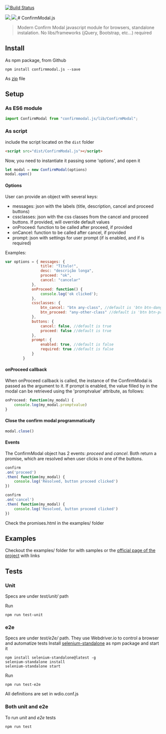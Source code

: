 [![Build Status](https://travis-ci.org/chrisbenseler/confirmmodal.js.svg?branch=master)](https://travis-ci.org/chrisbenseler/confirmmodal.js)

<a href="https://www.npmjs.com/package/confirmmodal.js">
<img src="https://badge.fury.io/js/confirmmodal.js.svg">
</a>
<a href="https://coveralls.io/github/chrisbenseler/confirmmodal.js?branch=master">
<img src="https://coveralls.io/repos/github/chrisbenseler/confirmmodal.js/badge.svg?branch=master">
</a>
# ConfirmModal.js

> Modern Confirm Modal javascript module for browsers, standalone instalation. No libs/frameworks (jQuery, Bootstrap, etc...) required

## Install

As npm package, from Github
```
npm install confirmmodal.js --save
```

As [zip](https://github.com/chrisbenseler/confirmmodal.js/archive/master.zip) file 

## Setup

### As ES6 module
```javascript
import ConfirmModal from "confirmmodal.js/lib/ConfirmModal";
```

### As script
include the script located on the `dist` folder
```html
<script src="dist/ConfirmModal.js"></script>
```

Now, you need to instantiate it passing some 'options', and open it
```javascript
let modal = new ConfirmModal(options)
modal.open()
```

#### Options
User can provide an object with several keys:
* messages: json with the labels (title, description, cancel and proceed buttons)
* cssclasses: json with the css classes from the cancel and proceed buttons. If provided, will override default values
* onProceed: function to be called after proceed, if provided
* onCancel: function to be called after cancel, if provided
* prompt: json with settings for user prompt (if is enabled, and if is required)

Examples:
```javascript
var options = { messages: {
				title: "Título!",
				desc: "descrição longa",
				proceed: "ok",
				cancel: "cancelar"
			},
			onProceed: function() {
				console.log('ok clicked');
			},
			cssclasses: {
				btn_cancel: "btn any-class", //default is 'btn btn-danger'
				btn_proceed: "any-other-class" //default is 'btn btn-primary'
			},
			buttons: {
				cancel: false, //default is true
				proceed: false //default is true
			},
			prompt: {
				enabled: true, //default is false
				required: true //default is false 
			}
		}
```

#### onProceed callback

When onProceed callback is called, the instance of the ConfirmModal is passed as the argument to it. If prompt is enabled, the value filled by in the modal can be retrieved using the 'promptvalue' attribute, as follows:
```javascript
onProceed: function(my_modal) {
	console.log(my_modal.promptvalue)
}
```

#### Close the confirm modal programmatically

```javascript
modal.close()
```

#### Events
The ConfirmModal object has 2 events: _proceed_ and _cancel_. Both return a promise, which are resolved when user clicks in one of the buttons.

```javascript
confirm
.on('proceed')
.then( function(my_modal) {
	console.log('Resolved, button proceed clicked')
})

confirm
.on('cancel')
.then( function(my_modal) {
	console.log('Resolved, button proceed clicked')
})
```
Check the promises.html in the examples/ folder

## Examples
Checkout the examples/ folder for with samples or the [official page of the project](https://chrisbenseler.github.io/confirmmodal.js) with links

## Tests

### Unit

Specs are under _test/unit/_ path

Run
```
npm run test-unit
```

### e2e

Specs are under _test/e2e/_ path. They use Webdriver.io to control a browser and automatize tests
Install [selenium-standalone](https://www.npmjs.com/package/selenium-standalone) as npm package and start it
```
npm install selenium-standalone@latest -g
selenium-standalone install
selenium-standalone start
```

Run
```
npm run test-e2e
```

All definitions are set in wdio.conf.js

### Both unit and e2e
To run _unit_ and _e2e_ tests
```
npm run test
```
